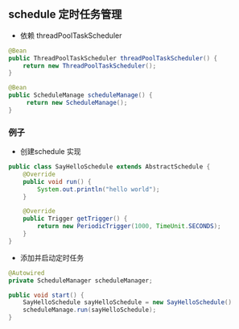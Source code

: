 ## schedule 定时任务管理

* 依赖 threadPoolTaskScheduler
```java
@Bean
public ThreadPoolTaskScheduler threadPoolTaskScheduler() {
    return new ThreadPoolTaskScheduler();
}

@Bean
public ScheduleManage scheduleManage() {
     return new ScheduleManage();
}
```
### 例子
* 创建schedule 实现
```java
public class SayHelloSchedule extends AbstractSchedule {
    @Override
    public void run() {
        System.out.println("hello world");
    }

    @Override
    public Trigger getTrigger() {
        return new PeriodicTrigger(1000, TimeUnit.SECONDS);
    }
}
```
* 添加并启动定时任务
```java
@Autowired
private ScheduleManager scheduleManager;

public void start() {
    SayHelloSchedule sayHelloSchedule = new SayHelloSchedule()
    scheduleManage.run(sayHelloSchedule);
}
```
